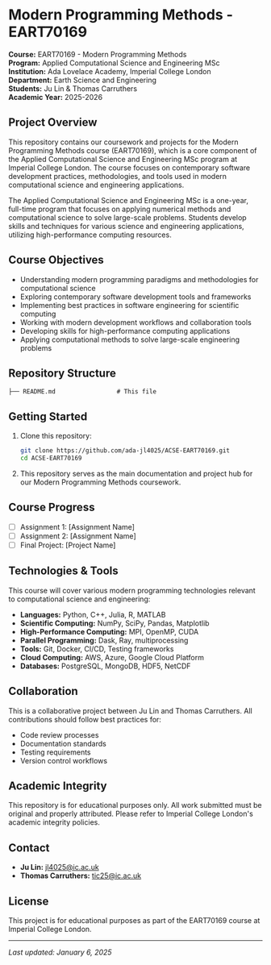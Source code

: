 # Modern Programming Methods - EART70169

**Course:** EART70169 - Modern Programming Methods  
**Program:** Applied Computational Science and Engineering MSc  
**Institution:** Ada Lovelace Academy, Imperial College London  
**Department:** Earth Science and Engineering  
**Students:** Ju Lin & Thomas Carruthers  
**Academic Year:** 2025-2026

## Project Overview

This repository contains our coursework and projects for the Modern Programming Methods course (EART70169), which is a core component of the Applied Computational Science and Engineering MSc program at Imperial College London. The course focuses on contemporary software development practices, methodologies, and tools used in modern computational science and engineering applications.

The Applied Computational Science and Engineering MSc is a one-year, full-time program that focuses on applying numerical methods and computational science to solve large-scale problems. Students develop skills and techniques for various science and engineering applications, utilizing high-performance computing resources.

## Course Objectives

- Understanding modern programming paradigms and methodologies for computational science
- Exploring contemporary software development tools and frameworks
- Implementing best practices in software engineering for scientific computing
- Working with modern development workflows and collaboration tools
- Developing skills for high-performance computing applications
- Applying computational methods to solve large-scale engineering problems

## Repository Structure

```
├── README.md                 # This file
```

## Getting Started

1. Clone this repository:
   ```bash
   git clone https://github.com/ada-jl4025/ACSE-EART70169.git
   cd ACSE-EART70169
   ```

2. This repository serves as the main documentation and project hub for our Modern Programming Methods coursework.

## Course Progress

- [ ] Assignment 1: [Assignment Name]
- [ ] Assignment 2: [Assignment Name]
- [ ] Final Project: [Project Name]

## Technologies & Tools

This course will cover various modern programming technologies relevant to computational science and engineering:

- **Languages:** Python, C++, Julia, R, MATLAB
- **Scientific Computing:** NumPy, SciPy, Pandas, Matplotlib
- **High-Performance Computing:** MPI, OpenMP, CUDA
- **Parallel Programming:** Dask, Ray, multiprocessing
- **Tools:** Git, Docker, CI/CD, Testing frameworks
- **Cloud Computing:** AWS, Azure, Google Cloud Platform
- **Databases:** PostgreSQL, MongoDB, HDF5, NetCDF

## Collaboration

This is a collaborative project between Ju Lin and Thomas Carruthers. All contributions should follow best practices for:

- Code review processes
- Documentation standards
- Testing requirements
- Version control workflows

## Academic Integrity

This repository is for educational purposes only. All work submitted must be original and properly attributed. Please refer to Imperial College London's academic integrity policies.

## Contact

- **Ju Lin:** jl4025@ic.ac.uk
- **Thomas Carruthers:** tic25@ic.ac.uk

## License

This project is for educational purposes as part of the EART70169 course at Imperial College London.

---

*Last updated: January 6, 2025*